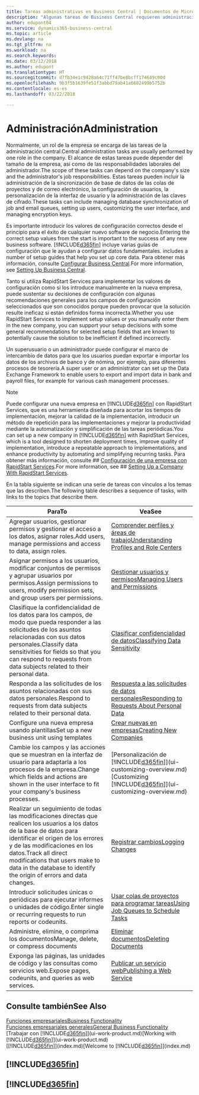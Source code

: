 ```yaml
---
title: Tareas administrativas en Business Central | Documentos de Microsoft
description: "Algunas tareas de Business Central requieren administración y configuración centrales. Consulte cuáles son aprenda y qué hacer."
author: edupont04
ms.service: dynamics365-business-central
ms.topic: article
ms.devlang: na
ms.tgt_pltfrm: na
ms.workload: na
ms.search.keywords: 
ms.date: 03/12/2018
ms.author: edupont
ms.translationtype: HT
ms.sourcegitcommit: d7fb34e1c9428a64c71ff47be8bcff174649c00d
ms.openlocfilehash: 9b3f5b1639fe51f3abbd79ab41a6682499b5752b
ms.contentlocale: es-es
ms.lasthandoff: 03/22/2018

---
```

# <a name="administration"></a><span data-ttu-id="2d794-104">Administración</span><span class="sxs-lookup"><span data-stu-id="2d794-104">Administration</span></span>
<span data-ttu-id="2d794-105">Normalmente, un rol de la empresa se encarga de las tareas de la administración central.</span><span class="sxs-lookup"><span data-stu-id="2d794-105">Central administration tasks are usually performed by one role in the company.</span></span> <span data-ttu-id="2d794-106">El alcance de estas tareas puede depender del tamaño de la empresa, así como de las responsabilidades laborales del administrador.</span><span class="sxs-lookup"><span data-stu-id="2d794-106">The scope of these tasks can depend on the company's size and the administrator's job responsibilities.</span></span> <span data-ttu-id="2d794-107">Estas tareas pueden incluir la administración de la sincronización de base de datos de las colas de proyectos y de correo electrónico, la configuración de usuarios, la personalización de la interfaz de usuario y la administración de las claves de cifrado.</span><span class="sxs-lookup"><span data-stu-id="2d794-107">These tasks can include managing database synchronization of job and email queues, setting up users, customizing the user interface, and managing encryption keys.</span></span>  

<span data-ttu-id="2d794-108">Es importante introducir los valores de configuración correctos desde el principio para el éxito de cualquier nuevo software de negocio.</span><span class="sxs-lookup"><span data-stu-id="2d794-108">Entering the correct setup values from the start is important to the success of any new business software.</span></span> [!INCLUDE[d365fin](includes/d365fin_md.md)]<span data-ttu-id="2d794-109"> incluye varias guías de configuración que le ayudan a configurar datos fundamentales.</span><span class="sxs-lookup"><span data-stu-id="2d794-109"> includes a number of setup guides that help you set up core data.</span></span> <span data-ttu-id="2d794-110">Para obtener más información, consulte [Configurar Business Central](setup.md).</span><span class="sxs-lookup"><span data-stu-id="2d794-110">For more information, see [Setting Up Business Central](setup.md).</span></span>

<span data-ttu-id="2d794-111">Tanto si utiliza RapidStart Services para implementar los valores de configuración como si los introduce manualmente en la nueva empresa, puede sustentar su decisiones de configuración con algunas recomendaciones generales para los campos de configuración seleccionados que son conocidos porque pueden provocar que la solución resulte ineficaz si están definidos forma incorrecta.</span><span class="sxs-lookup"><span data-stu-id="2d794-111">Whether you use RapidStart Services to implement setup values or you manually enter them in the new company, you can support your setup decisions with some general recommendations for selected setup fields that are known to potentially cause the solution to be inefficient if defined incorrectly.</span></span>  

<span data-ttu-id="2d794-112">Un superusuario o un administrador puede configurar el marco de intercambio de datos para que los usuarios puedan exportar e importar los datos de los archivos de banco y de nómina, por ejemplo, para diferentes procesos de tesorería.</span><span class="sxs-lookup"><span data-stu-id="2d794-112">A super user or an administrator can set up the Data Exchange Framework to enable users to export and import data in bank and payroll files, for example for various cash management processes.</span></span>

> [!NOTE]
> <span data-ttu-id="2d794-113">Puede configurar una nueva empresa en [!INCLUDE[d365fin](includes/d365fin_md.md)] con RapidStart Services, que es una herramienta diseñada para acortar los tiempos de implementación, mejorar la calidad de la implementación, introducir un método de repetición para las implementaciones y mejorar la productividad mediante la automatización y simplificación de las tareas periódicas.</span><span class="sxs-lookup"><span data-stu-id="2d794-113">You can set up a new company in [!INCLUDE[d365fin](includes/d365fin_md.md)] with RapidStart Services, which is a tool designed to shorten deployment times, improve quality of implementation, introduce a repeatable approach to implementations, and enhance productivity by automating and simplifying recurring tasks.</span></span> <span data-ttu-id="2d794-114">Para obtener más información, consulte ## [Configuración de una empresa con RapidStart Services](admin-set-up-a-company-with-rapidstart.md).</span><span class="sxs-lookup"><span data-stu-id="2d794-114">For more information, see ## [Setting Up a Company With RapidStart Services](admin-set-up-a-company-with-rapidstart.md).</span></span>

<span data-ttu-id="2d794-115">En la tabla siguiente se indican una serie de tareas con vínculos a los temas que las describen.</span><span class="sxs-lookup"><span data-stu-id="2d794-115">The following table describes a sequence of tasks, with links to the topics that describe them.</span></span>   

|<span data-ttu-id="2d794-116">**Para**</span><span class="sxs-lookup"><span data-stu-id="2d794-116">**To**</span></span>|<span data-ttu-id="2d794-117">**Vea**</span><span class="sxs-lookup"><span data-stu-id="2d794-117">**See**</span></span>|  
|------------|-------------|  
|<span data-ttu-id="2d794-118">Agregar usuarios, gestionar permisos y gestionar el acceso a los datos, asignar roles.</span><span class="sxs-lookup"><span data-stu-id="2d794-118">Add users, manage permissions and access to data, assign roles.</span></span>|[<span data-ttu-id="2d794-119">Comprender perfiles y áreas de trabajo</span><span class="sxs-lookup"><span data-stu-id="2d794-119">Understanding Profiles and Role Centers</span></span>](admin-users-profiles-roles.md)|  
|<span data-ttu-id="2d794-120">Asignar permisos a los usuarios, modificar conjuntos de permisos y agrupar usuarios por permisos.</span><span class="sxs-lookup"><span data-stu-id="2d794-120">Assign permissions to users, modify permission sets, and group users per permissions.</span></span>|[<span data-ttu-id="2d794-121">Gestionar usuarios y permisos</span><span class="sxs-lookup"><span data-stu-id="2d794-121">Managing Users and Permissions</span></span>](ui-how-users-permissions.md)|
|<span data-ttu-id="2d794-122">Clasifique la confidencialidad de los datos para los campos, de modo que pueda responder a las solicitudes de los asuntos relacionadas con sus datos personales.</span><span class="sxs-lookup"><span data-stu-id="2d794-122">Classify data sensitivities for fields so that you can respond to requests from data subjects related to their personal data.</span></span>|[<span data-ttu-id="2d794-123">Clasificar confidencialidad de datos</span><span class="sxs-lookup"><span data-stu-id="2d794-123">Classifying Data Sensitivity</span></span>](admin-classifying-data-sensitivity.md)|
|<span data-ttu-id="2d794-124">Responda a las solicitudes de los asuntos relacionadas con sus datos personales.</span><span class="sxs-lookup"><span data-stu-id="2d794-124">Respond to requests from data subjects related to their personal data.</span></span>|[<span data-ttu-id="2d794-125">Respuesta a las solicitudes de datos personales</span><span class="sxs-lookup"><span data-stu-id="2d794-125">Responding to Requests About Personal Data</span></span>](admin-responding-to-requests-about-personal-data.md)|
|<span data-ttu-id="2d794-126">Configure una nueva empresa usando plantillas</span><span class="sxs-lookup"><span data-stu-id="2d794-126">Set up a new business unit using templates</span></span>|[<span data-ttu-id="2d794-127">Crear nuevas en empresas</span><span class="sxs-lookup"><span data-stu-id="2d794-127">Creating New Companies</span></span>](about-new-company.md)|
|<span data-ttu-id="2d794-128">Cambie los campos y las acciones que se muestran en la interfaz de usuario para adaptarla a los procesos de la empresa.</span><span class="sxs-lookup"><span data-stu-id="2d794-128">Change which fields and actions are shown in the user interface to fit your company's business processes.</span></span> |<span data-ttu-id="2d794-129">[Personalización de [!INCLUDE[d365fin](includes/d365fin_md.md)]](ui-customizing-overview.md)</span><span class="sxs-lookup"><span data-stu-id="2d794-129">[Customizing [!INCLUDE[d365fin](includes/d365fin_md.md)]](ui-customizing-overview.md)</span></span> |
|<span data-ttu-id="2d794-130">Realizar un seguimiento de todas las modificaciones directas que realicen los usuarios a los datos de la base de datos para identificar el origen de los errores y de las modificaciones en los datos.</span><span class="sxs-lookup"><span data-stu-id="2d794-130">Track all direct modifications that users make to data in the database to identify the origin of errors and data changes.</span></span>|[<span data-ttu-id="2d794-131">Registrar cambios</span><span class="sxs-lookup"><span data-stu-id="2d794-131">Logging Changes</span></span>](across-log-changes.md)|  
|<span data-ttu-id="2d794-132">Introducir solicitudes únicas o periódicas para ejecutar informes o unidades de código.</span><span class="sxs-lookup"><span data-stu-id="2d794-132">Enter single or recurring requests to run reports or codeunits.</span></span>|[<span data-ttu-id="2d794-133">Usar colas de proyectos para programar tareas</span><span class="sxs-lookup"><span data-stu-id="2d794-133">Using Job Queues to Schedule Tasks</span></span>](admin-job-queues-schedule-tasks.md)|  
|<span data-ttu-id="2d794-134">Administre, elimine, o comprima los documentos</span><span class="sxs-lookup"><span data-stu-id="2d794-134">Manage, delete, or compress documents</span></span>|[<span data-ttu-id="2d794-135">Eliminar documentos</span><span class="sxs-lookup"><span data-stu-id="2d794-135">Deleting Documents</span></span>](admin-manage-documents.md)|  
|<span data-ttu-id="2d794-136">Exponga las páginas, las unidades de código y las consultas como servicios web.</span><span class="sxs-lookup"><span data-stu-id="2d794-136">Expose pages, codeunits, and queries as web services.</span></span>|[<span data-ttu-id="2d794-137">Publicar un servicio web</span><span class="sxs-lookup"><span data-stu-id="2d794-137">Publishing a Web Service</span></span>](across-how-publish-web-service.md)|

## <a name="see-also"></a><span data-ttu-id="2d794-138">Consulte también</span><span class="sxs-lookup"><span data-stu-id="2d794-138">See Also</span></span>
[<span data-ttu-id="2d794-139">Funciones empresariales</span><span class="sxs-lookup"><span data-stu-id="2d794-139">Business Functionality</span></span>](across-business-functionality.md)  
[<span data-ttu-id="2d794-140">Funciones empresariales generales</span><span class="sxs-lookup"><span data-stu-id="2d794-140">General Business Functionality</span></span>](ui-across-business-areas.md)  
<span data-ttu-id="2d794-141">[Trabajar con [!INCLUDE[d365fin](includes/d365fin_md.md)]](ui-work-product.md)</span><span class="sxs-lookup"><span data-stu-id="2d794-141">[Working with [!INCLUDE[d365fin](includes/d365fin_md.md)]](ui-work-product.md)</span></span>  
<span data-ttu-id="2d794-142">[[!INCLUDE[d365fin](includes/d365fin_md.md)]](index.md)</span><span class="sxs-lookup"><span data-stu-id="2d794-142">[Welcome to [!INCLUDE[d365fin](includes/d365fin_md.md)]](index.md)</span></span>  

## [!INCLUDE[d365fin](includes/free_trial_md.md)]  
## [!INCLUDE[d365fin](includes/training_link_md.md)]

